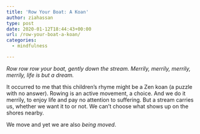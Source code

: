 ```yaml
---
title: 'Row Your Boat: A Koan'
author: ziahassan
type: post
date: 2020-01-12T18:44:43+00:00
url: /row-your-boat-a-koan/
categories:
  - mindfulness

---
```

_Row row row your boat, gently down the stream. Merrily, merrily, merrily, merrily, life is but a dream._

It occurred to me that this children’s rhyme might be a Zen koan (a puzzle with no answer). Rowing is an active movement, a choice. And we do it merrily, to enjoy life and pay no attention to suffering. But a stream carries us, whether we want it to or not. We can’t choose what shows up on the shores nearby. 

We move and yet we are also _being moved_.